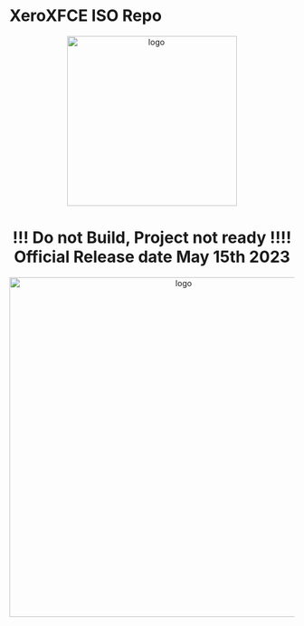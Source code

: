 # XeroXFCE ISO Repo

<p align="center">
    <img width="300" src="https://i.imgur.com/QWqMIsr.png" alt="logo">
</p>

<h1 align="center">!!! Do not Build, Project not ready !!!!
                       Official Release date May 15th 2023</h1>

<p align="center">
    <img width="600" src="https://i.imgur.com/ZRV75N6.png" alt="logo">
</p>
